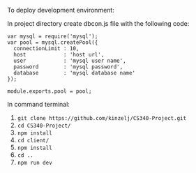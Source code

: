 To deploy development environment:

In project directory create dbcon.js file with the following code:
```
var mysql = require('mysql');                         
var pool = mysql.createPool({                         
  connectionLimit : 10,                               
  host            : 'host url',
  user            : 'mysql user name',                  
  password        : 'mysql password',                           
  database        : 'mysql database name'                   
});                                                   
                                                      
module.exports.pool = pool;  
```

In command terminal:
1. `git clone https://github.com/kinzelj/CS340-Project.git`
2. `cd CS340-Project/`
3. `npm install`
4. `cd client/`
5. `npm install`
6. `cd ..`
7. `npm run dev`